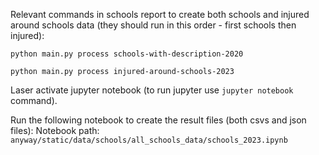 Relevant commands in schools report to create both schools and injured around schools data (they should run in this order - first schools then injured):

`python main.py process schools-with-description-2020`

`python main.py process injured-around-schools-2023`

Laser activate jupyter notebook (to run jupyter use `jupyter notebook` command).

Run the following notebook to create the result files (both csvs and json files):
Notebook path: `anyway/static/data/schools/all_schools_data/schools_2023.ipynb`